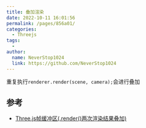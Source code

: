 ```yaml
---
title: 叠加渲染
date: 2022-10-11 16:01:56
permalink: /pages/856a01/
categories:
  - Threejs
tags:
  - 
author: 
  name: NeverStop1024
  link: https://github.com/NeverStop1024
---
```

重复执行`renderer.render(scene, camera);`会进行叠加

## 参考
* [Three.js帧缓冲区(.render()两次渲染结果叠加)](http://www.yanhuangxueyuan.com/doc/Three.js/autoClearFalse.html)